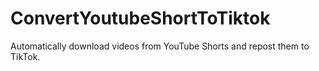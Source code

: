 # ConvertYoutubeShortToTiktok
Automatically download videos from YouTube Shorts and repost them to TikTok. 
